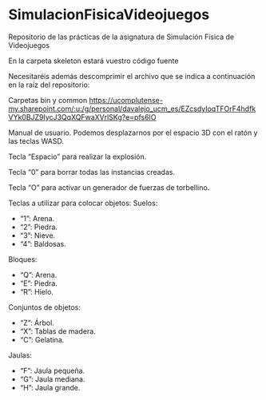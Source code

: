 # SimulacionFisicaVideojuegos
Repositorio de las prácticas de la asignatura de Simulación Física de Videojuegos

En la carpeta skeleton estará vuestro código fuente

Necesitaréis además descomprimir el archivo que se indica a continuación en la raíz del repositorio:

Carpetas bin y common https://ucomplutense-my.sharepoint.com/:u:/g/personal/davalejo_ucm_es/EZcsdyIoqTFOrF4hdfkVYk0BJZ9IycJ3QqXQFwaXVrlSKg?e=pfs6IO


Manual de usuario.
Podemos desplazarnos por el espacio 3D con el ratón y las teclas WASD.

Tecla “Espacio” para realizar la explosión.

Tecla “0” para borrar todas las instancias creadas.

Tecla “O” para activar un generador de fuerzas de torbellino.

Teclas a utilizar para colocar objetos: 
Suelos: 
  - “1”: Arena.
  - “2”: Piedra.
  - “3”: Nieve.
  - “4”: Baldosas.

Bloques:
  - “Q”: Arena.
  - “E”: Piedra.
  - “R”: Hielo.

Conjuntos de objetos:
  - “Z”: Árbol.
  - “X”: Tablas de madera.
  - “C”: Gelatina.

Jaulas:
  - “F”: Jaula pequeña.
  - “G”: Jaula mediana.
  - “H”: Jaula grande.
